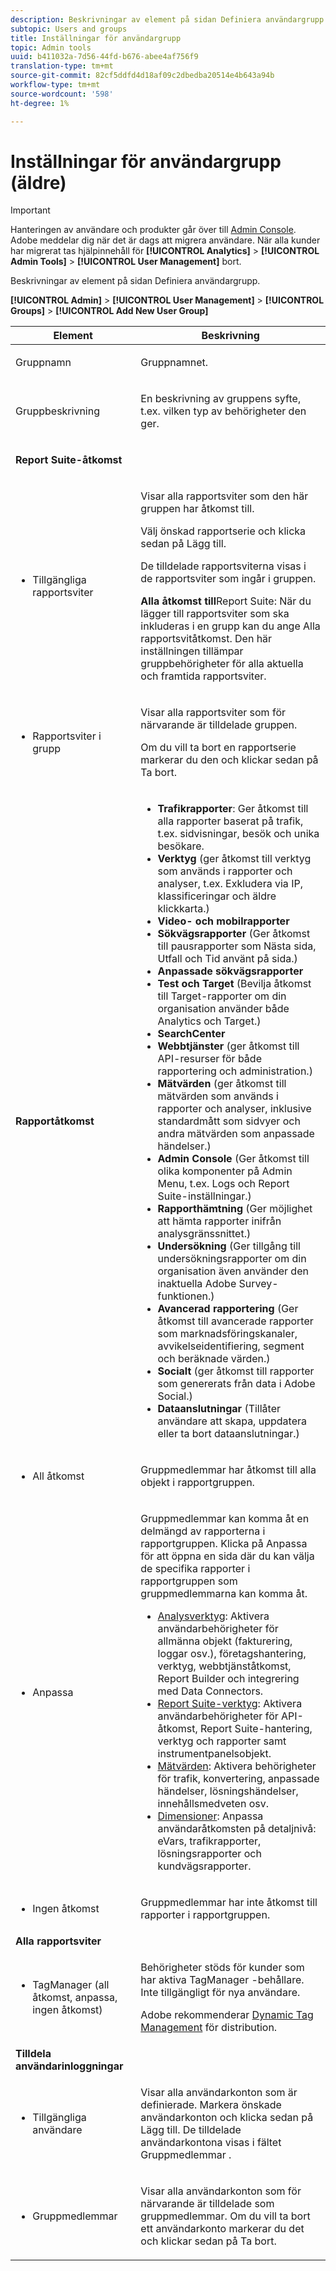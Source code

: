 ```yaml
---
description: Beskrivningar av element på sidan Definiera användargrupp.
subtopic: Users and groups
title: Inställningar för användargrupp
topic: Admin tools
uuid: b411032a-7d56-44fd-b676-abee4af756f9
translation-type: tm+mt
source-git-commit: 82cf5ddfd4d18af09c2dbedba20514e4b643a94b
workflow-type: tm+mt
source-wordcount: '598'
ht-degree: 1%

---
```



# Inställningar för användargrupp (äldre)

>[!IMPORTANT]
>
>Hanteringen av användare och produkter går över till [Admin Console](https://helpx.adobe.com/se/enterprise/using/admin-console.html). Adobe meddelar dig när det är dags att migrera användare. När alla kunder har migrerat tas hjälpinnehåll för **[!UICONTROL Analytics]** > **[!UICONTROL Admin Tools]** > **[!UICONTROL User Management]** bort.

Beskrivningar av element på sidan Definiera användargrupp.

**[!UICONTROL Admin]** > **[!UICONTROL User Management]** > **[!UICONTROL Groups]** > **[!UICONTROL Add New User Group]**

<table id="table_85E9EBF7984545C780631D6C2090BD99"> 
 <thead> 
  <tr> 
   <th colname="col1" class="entry"> Element </th> 
   <th colname="col2" class="entry"> Beskrivning </th> 
  </tr> 
 </thead>
 <tbody> 
  <tr> 
   <td colname="col1"> <p>Gruppnamn </p> </td> 
   <td colname="col2"> <p>Gruppnamnet. </p> </td> 
  </tr> 
  <tr> 
   <td colname="col1"> <p>Gruppbeskrivning </p> </td> 
   <td colname="col2"> <p>En beskrivning av gruppens syfte, t.ex. vilken typ av behörigheter den ger. </p> </td> 
  </tr> 
  <tr> 
   <td colname="col1"> <p><b>Report Suite-åtkomst</b> </p> </td> 
   <td colname="col2"> </td> 
  </tr> 
  <tr> 
   <td colname="col1"> <p> 
     <ul id="ul_62D4A028A1194E02B2F0D364D01E741C"> 
      <li id="li_11ADAD0A625046409B4FCCEF1D14E1E6">Tillgängliga rapportsviter </li> 
     </ul> </p> </td> 
   <td colname="col2"> <p>Visar alla rapportsviter som den här gruppen har åtkomst till. </p> <p>Välj önskad rapportserie och klicka sedan på <span class="uicontrol"> Lägg till</span>. </p> <p>De tilldelade rapportsviterna visas i de <span class="wintitle"> rapportsviter som ingår i gruppen</span>. </p> <p><b>Alla åtkomst till</b>Report Suite: När du lägger till rapportsviter som ska inkluderas i en grupp kan du ange <span class="uicontrol"> Alla rapportsvitåtkomst</span>. Den här inställningen tillämpar gruppbehörigheter för alla aktuella och framtida rapportsviter. </p> </td> 
  </tr> 
  <tr> 
   <td colname="col1"> <p> 
     <ul id="ul_2615D113681C402E8F6B2A844B402626"> 
      <li id="li_6E04FC6AE26F4052835EF3AE51CDE2E3">Rapportsviter i grupp </li> 
     </ul> </p> </td> 
   <td colname="col2"> <p>Visar alla rapportsviter som för närvarande är tilldelade gruppen. </p> <p>Om du vill ta bort en rapportserie markerar du den och klickar sedan på <span class="uicontrol"> Ta bort</span>. </p> </td> 
  </tr> 
  <tr> 
   <td colname="col1"> <p><b>Rapportåtkomst</b> </p> </td> 
   <td colname="col2"> 
     <p> 
      <ul id="ul_81ABB1701BEC44ECB548F98EB818F83B"> 
       <li id="li_FCE10A56AF904C9CBCE24AC91025639C"><b>Trafikrapporter</b>: Ger åtkomst till alla rapporter baserat på trafik, t.ex. sidvisningar, besök och unika besökare. </li> 
       <li id="li_2742B7A661FC45F496DFFBBB6CE675DE"><b>Verktyg</b> (ger åtkomst till verktyg som används i rapporter och analyser, t.ex. Exkludera via IP, klassificeringar och äldre klickkarta.) </li> 
       <li id="li_88D54C31211B4A38B46FF64651718865"><b>Video- och mobilrapporter</b> </li> 
       <li id="li_DBC756832B52433DA6467EA8AEC02DBA"><b>Sökvägsrapporter</b> (Ger åtkomst till pausrapporter som Nästa sida, Utfall och Tid använt på sida.) </li> 
       <li id="li_D0B1B964C071441EAEC919DD7CC08E3D"><b>Anpassade sökvägsrapporter</b> </li> 
       <li id="li_D63F60FF2DD2418A876B53404634D12D"><b>Test och Target </b>(Bevilja åtkomst till Target-rapporter om din organisation använder både Analytics och Target.) </li> 
       <li id="li_03CE1718D51049D596DB061932D97506"><b>SearchCenter</b> </li> 
       <li id="li_78AB0BCEDBA946718F90B6D7AB52CB80"><b>Webbtjänster </b>(ger åtkomst till API-resurser för både rapportering och administration.) </li> 
       <li id="li_DCA83780F6214AF1A82255BC977744F1"><b>Mätvärden</b> (ger åtkomst till mätvärden som används i rapporter och analyser, inklusive standardmått som sidvyer och andra mätvärden som anpassade händelser.)</li> 
       <li id="li_A200E3CED33D4B15BFD30CBDD930912C"><b>Admin Console </b>(Ger åtkomst till olika komponenter på Admin Menu, t.ex. Logs och Report Suite-inställningar.) </li> 
       <li id="li_CF3FA04D402A47618401633BA8583010"><b>Rapporthämtning</b> (Ger möjlighet att hämta rapporter inifrån analysgränssnittet.) </li> 
       <li id="li_03AC2D9FF43648CB90E514C62DC31217"><b>Undersökning</b> (Ger tillgång till undersökningsrapporter om din organisation även använder den inaktuella Adobe Survey-funktionen.) </li> 
       <li id="li_9FC3F25F335641B5AC9232BDC2DCCECA"><b>Avancerad rapportering</b> (Ger åtkomst till avancerade rapporter som marknadsföringskanaler, avvikelseidentifiering, segment och beräknade värden.) </li> 
       <li id="li_DB56BEB8D31A4918B5CCD3CBBC1DF40A"><b>Socialt</b> (ger åtkomst till rapporter som genererats från data i Adobe Social.) </li> 
       <li id="li_3C2F4F91B92A4CD9BCDD69E6FCE85EEE"><b>Dataanslutningar </b>(Tillåter användare att skapa, uppdatera eller ta bort dataanslutningar.) </li> 
      </ul> </p> 
   </td> 
  </tr> 
  <tr> 
   <td colname="col1"> <p> 
     <ul id="ul_CE3DC9C5D63348E48D72BEC32C9A2B45"> 
      <li id="li_9636E0FA37BE4FE48F8723F46C96FFC4">All åtkomst </li> 
     </ul> </p> </td> 
   <td colname="col2"> <p>Gruppmedlemmar har åtkomst till alla objekt i rapportgruppen. </p> </td> 
  </tr> 
  <tr> 
   <td colname="col1"> <p> 
     <ul id="ul_B573C170710545F0BF5CC3675A8F7ECA"> 
      <li id="li_238BA42873E24953A0D73443F36BD7C8">Anpassa </li> 
     </ul> </p> </td> 
   <td colname="col2"> <p>Gruppmedlemmar kan komma åt en delmängd av rapporterna i rapportgruppen. Klicka på <span class="uicontrol"> Anpassa</span> för att öppna en sida där du kan välja de specifika rapporter i rapportgruppen som gruppmedlemmarna kan komma åt. </p> 
    <ul id="ul_16D5EF18D57D4608AEEDEC40D90D8828"> 
     <li id="li_F29E84C6228A464C8807F09205AEAAC6"><a href="/help/admin/user-management2/c-customize-report-access/groups-analytics-tools.md"> Analysverktyg</a>: Aktivera användarbehörigheter för allmänna objekt (fakturering, loggar osv.), företagshantering, verktyg, webbtjänståtkomst, Report Builder och integrering med Data Connectors. </li> 
     <li id="li_A6EB788162A2455E94CE54B9279A854D"><a href="/help/admin/user-management2/c-customize-report-access/groups-report-suite-tools.md"> Report Suite-verktyg</a>: Aktivera användarbehörigheter för API-åtkomst, Report Suite-hantering, verktyg och rapporter samt instrumentpanelsobjekt. </li> 
     <li id="li_EDB0255E009B4F1CAFAF53966B41363C"><a href="/help/admin/user-management2/c-customize-report-access/groups-metrics.md"> Mätvärden</a>: Aktivera behörigheter för trafik, konvertering, anpassade händelser, lösningshändelser, innehållsmedveten osv. </li> 
     <li id="li_8DAE87D1DEF54803A9C6FE31C01F0FB0"><a href="/help/admin/user-management2/c-customize-report-access/groups-dimensions.md"> Dimensioner</a>: Anpassa användaråtkomsten på detaljnivå: eVars, trafikrapporter, lösningsrapporter och kundvägsrapporter. </li> 
    </ul> </td> 
  </tr> 
  <tr> 
   <td colname="col1"> <p> 
     <ul id="ul_F992DC52D44B4E1E9448D699A57AA7A9"> 
      <li id="li_5D07359AF741418FB73468400686CB57">Ingen åtkomst </li> 
     </ul> </p> </td> 
   <td colname="col2"> <p>Gruppmedlemmar har inte åtkomst till rapporter i rapportgruppen. </p> </td> 
  </tr> 
  <tr> 
   <td colname="col1"><b>Alla rapportsviter</b> </td> 
   <td colname="col2"> </td> 
  </tr> 
  <tr> 
   <td colname="col1"> <p> 
     <ul id="ul_19FCA8B24B7E4477B9AC9564D6CF2D44"> 
      <li id="li_F006EF42026F43069AEC0BFE01D7CBC8">TagManager (all åtkomst, anpassa, ingen åtkomst) </li> 
     </ul> </p> </td> 
   <td colname="col2"> <p>Behörigheter stöds för kunder som har aktiva <span class="keyword"> TagManager</span> -behållare. Inte tillgängligt för nya användare. </p> <p>Adobe rekommenderar <a href="https://docs.adobe.com/content/help/en/dtm/using/migration/atm-migration.html"> Dynamic Tag Management</a> för distribution. </p> </td> 
  </tr> 
  <tr> 
   <td colname="col1"><b>Tilldela användarinloggningar</b> </td> 
   <td colname="col2"> </td> 
  </tr> 
  <tr> 
   <td colname="col1"> <p> 
     <ul id="ul_8C68B33A3847467DBDC58838E3E85612"> 
      <li id="li_9BA51B0001AA41DE949322083A6CE70D">Tillgängliga användare </li> 
     </ul> </p> </td> 
   <td colname="col2"> <p>Visar alla användarkonton som är definierade. Markera önskade användarkonton och klicka sedan på <span class="uicontrol"> Lägg till</span>. De tilldelade användarkontona visas i fältet <span class="uicontrol"> Gruppmedlemmar</span> . </p> </td> 
  </tr> 
  <tr> 
   <td colname="col1"> <p> 
     <ul id="ul_5EAE5B2B54EA4C87BAA0C30AE9C8ECB0"> 
      <li id="li_FB6C9E925A5E498BBAFE13EF7606E940">Gruppmedlemmar </li> 
     </ul> </p> </td> 
   <td colname="col2"> <p>Visar alla användarkonton som för närvarande är tilldelade som gruppmedlemmar. Om du vill ta bort ett användarkonto markerar du det och klickar sedan på <span class="uicontrol"> Ta bort</span>. </p> </td> 
  </tr> 
 </tbody> 
</table>

